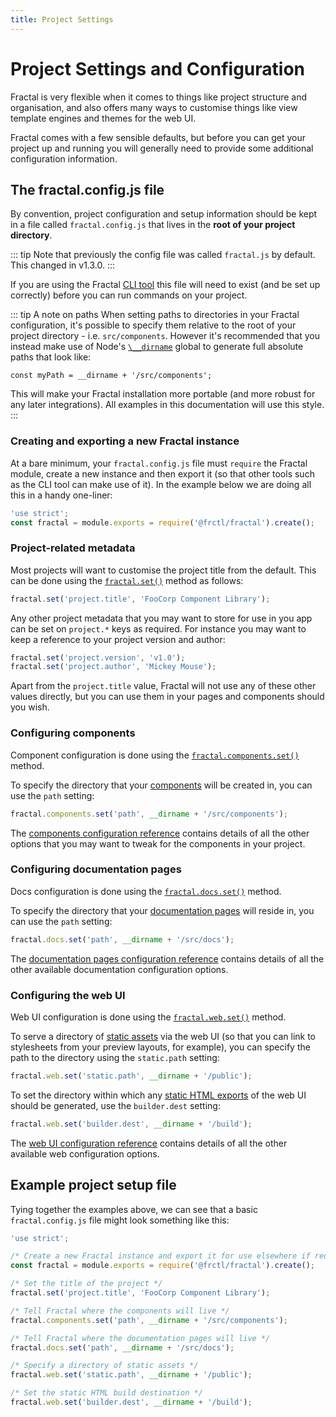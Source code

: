 ```yaml
---
title: Project Settings
---
```


# Project Settings and Configuration

Fractal is very flexible when it comes to things like project structure and organisation, and also offers many ways to customise things like view template engines and themes for the web UI.

Fractal comes with a few sensible defaults, but before you can get your project up and running you will generally need to provide some additional configuration information.

## The fractal.config.js file

By convention, project configuration and setup information should be kept in a file called `fractal.config.js` that lives in the **root of your project directory**.

::: tip
Note that previously the config file was called `fractal.js` by default. This changed in v1.3.0.
:::

If you are using the Fractal [CLI tool](./cli/) this file will need to exist (and be set up correctly) before you can run commands on your project.

::: tip A note on paths
When setting paths to directories in your Fractal configuration, it's possible to specify them relative to the root of your project directory - i.e. `src/components`. However it's recommended that you instead make use of Node's [`\__dirname`](https://nodejs.org/docs/latest/api/globals.html#globals_dirname) global to generate full absolute paths that look like:

`const myPath = __dirname + '/src/components';`

This will make your Fractal installation more portable (and more robust for any later integrations). All examples in this documentation will use this style.
:::

### Creating and exporting a new Fractal instance

At a bare minimum, your `fractal.config.js` file must `require` the Fractal module, create a new instance and then export it (so that other tools such as the CLI tool can make use of it). In the example below we are doing all this in a handy one-liner:

```js
'use strict';
const fractal = module.exports = require('@frctl/fractal').create();
```

### Project-related metadata

Most projects will want to customise the project title from the default. This can be done using the [`fractal.set()`](../api/endpoints/fractal.html#set-path-value) method as follows:

```js
fractal.set('project.title', 'FooCorp Component Library');
```

Any other project metadata that you may want to store for use in you app can be set on `project.*` keys as required. For instance you may want to keep a reference to your project version and author:

```js
fractal.set('project.version', 'v1.0');
fractal.set('project.author', 'Mickey Mouse');
```

Apart from the `project.title` value, Fractal will not use any of these other values directly, but you can use them in your pages and components should you wish.

### Configuring components

Component configuration is done using the [`fractal.components.set()`](../api/endpoints/fractal-components.html#set-path-value) method.

To specify the directory that your [components](./components/) will be created in, you can use the `path` setting:

```js
fractal.components.set('path', __dirname + '/src/components');
```

The [components configuration reference](./components/configuration-reference.md) contains details of all the other  options that you may want to tweak for the components in your project.


### Configuring documentation pages

Docs configuration is done using the [`fractal.docs.set()`](../api/endpoints/fractal-docs.html#set-path-value) method.

To specify the directory that your [documentation pages](./documentation/) will reside in, you can use the `path` setting:

```js
fractal.docs.set('path', __dirname + '/src/docs');
```

The [documentation pages configuration reference](./documentation/configuration-reference.html) contains details of all the other  available documentation configuration options.

### Configuring the web UI

Web UI configuration is done using the [`fractal.web.set()`](../api/endpoints/fractal-web.html#set-path-value) method.

To serve a directory of [static assets](./web/#static-assets) via the web UI (so that you can link to stylesheets from your preview layouts, for example), you can specify the path to the directory using the `static.path` setting:

```js
fractal.web.set('static.path', __dirname + '/public');
```

To set the directory within which any [static HTML exports](./web/exporting-static-html.html) of the web UI should be generated, use the `builder.dest` setting:

```js
fractal.web.set('builder.dest', __dirname + '/build');
```

The [web UI configuration reference](./web/configuration-reference.html) contains details of all the other available web configuration options.

## Example project setup file

Tying together the examples above, we can see that a basic `fractal.config.js` file might look something like this:

```js
'use strict';

/* Create a new Fractal instance and export it for use elsewhere if required */
const fractal = module.exports = require('@frctl/fractal').create();

/* Set the title of the project */
fractal.set('project.title', 'FooCorp Component Library');

/* Tell Fractal where the components will live */
fractal.components.set('path', __dirname + '/src/components');

/* Tell Fractal where the documentation pages will live */
fractal.docs.set('path', __dirname + '/src/docs');

/* Specify a directory of static assets */
fractal.web.set('static.path', __dirname + '/public');

/* Set the static HTML build destination */
fractal.web.set('builder.dest', __dirname + '/build');

```


<!-- ## Alternatives to using a fractal.config.js file for configuration

Whilst the standard fractal.config.js file works just fine, it's far from the only option. -->
